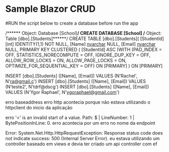 # Sample Blazor CRUD


#RUN the script below to create a database before run the app


/****** Object:  Database [School]******/
CREATE DATABASE [School]
/****** Object:  Table [dbo].[Students]******/
CREATE TABLE [dbo].[Students](
	[StudentId] [int] IDENTITY(1,1) NOT NULL,
	[Name] [nvarchar](150) NULL,
	[Email] [nvarchar](150) NULL,
PRIMARY KEY CLUSTERED 
(
	[StudentId] ASC
)WITH (PAD_INDEX = OFF, STATISTICS_NORECOMPUTE = OFF, IGNORE_DUP_KEY = OFF, ALLOW_ROW_LOCKS = ON, ALLOW_PAGE_LOCKS = ON, OPTIMIZE_FOR_SEQUENTIAL_KEY = OFF) ON [PRIMARY]
) ON [PRIMARY]

INSERT [dbo].[Students] ([Name], [Email]) VALUES (N'Rachel', N'ra@gmail.c')
INSERT [dbo].[Students] ([Name], [Email]) VALUES (N'teste2', N'tdrf@dscg')
INSERT [dbo].[Students] ([Name], [Email]) VALUES (N'Ygor Raphael', N'ygoraphael@gmail.com')




erro baseaddress
erro http acontecia porque não estava utilizando o httpclient do inicio da aplicação 

erro '<' is an invalid start of a value. Path: $ | LineNumber: 1 | BytePositionInLine: 0.
erro acontecia por um erro no nome da endpoint


Error: System.Net.Http.HttpRequestException: Response status code does not indicate success: 500 (Internal Server Error).
eu estava utilizando um controller baseado em views e devia ter criado um api controller com ef